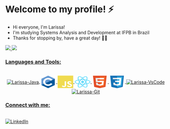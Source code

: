 # Welcome to my profile! ⚡
- Hi everyone, I'm Larissa!
- I'm studying Systems Analysis and Development at IFPB in Brazil
- Thanks for stopping by, have a great day! 👋🏻
<div>
<a href="https://github.com/lassaraiva">
<img loading="lazy" height="180em" src="https://github-readme-stats.vercel.app/api/top-langs/?username=lassaraiva&layout=compact&langs_count=7&theme=dracula"/>
<img loading="lazy" height="180em" src="https://github-readme-stats.vercel.app/api?username=lassaraiva&show_icons=true&theme=dracula&include_all_commits=true&count_private=true"/>
</div>

<h3 align="left">Languages and Tools:</h3>
<div align="center">
<div style="display: inline_block"><br>
<img align="center" alt="Larissa-Java" height="40" width="50" src="https://cdn.jsdelivr.net/gh/devicons/devicon/icons/java/java-original.svg">
<img align="center" alt="Larissa-C" height="40" width="50" src="https://github.com/devicons/devicon/blob/master/icons/c/c-original.svg">
<img align="center" alt="Larissa-Js" height="40" width="50" src="https://raw.githubusercontent.com/devicons/devicon/master/icons/javascript/javascript-plain.svg">
<img align="center" alt="Larissa-React" height="40" width="50" src="https://raw.githubusercontent.com/devicons/devicon/master/icons/react/react-original.svg">
<img align="center" alt="Larissa-HTML" height="40" width="50" src="https://raw.githubusercontent.com/devicons/devicon/master/icons/html5/html5-original.svg">
<img align="center" alt="Larissa-CSS" height="40" width="50" src="https://raw.githubusercontent.com/devicons/devicon/master/icons/css3/css3-original.svg">
<img align="center" alt="Larissa-VsCode" height="40" width="50" src="https://cdn.jsdelivr.net/gh/devicons/devicon/icons/vscode/vscode-original.svg">
<img align="center" alt="Larissa-Git" height="40" width="50" src="https://cdn.jsdelivr.net/gh/devicons/devicon/icons/git/git-original.svg">
</div>

<h3 align="left">Connect with me:</h3>
<div align="left"> <br> 
  <a href="https://www.linkedin.com/in/lassaraiva/"><img src="https://user-images.githubusercontent.com/58532023/171219303-8839f911-21bf-453f-b517-9dd6ef9a873c.png" alt="LinkedIn"/></a>
